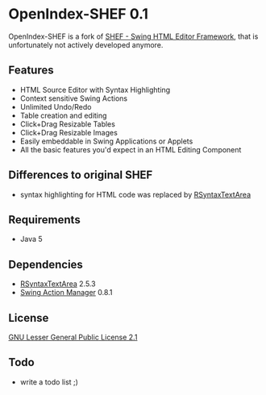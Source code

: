 # OpenIndex-SHEF 0.1
OpenIndex-SHEF is a fork of [SHEF - Swing HTML Editor Framework](http://shef.sourceforge.net/), that is unfortunately not actively developed anymore.

## Features
* HTML Source Editor with Syntax Highlighting
* Context sensitive Swing Actions
* Unlimited Undo/Redo
* Table creation and editing
* Click+Drag Resizable Tables
* Click+Drag Resizable Images
* Easily embeddable in Swing Applications or Applets
* All the basic features you'd expect in an HTML Editing Component

## Differences to original SHEF
* syntax highlighting for HTML code was replaced by [RSyntaxTextArea](http://fifesoft.com/rsyntaxtextarea/)

## Requirements
* Java 5

## Dependencies
* [RSyntaxTextArea](http://fifesoft.com/rsyntaxtextarea/) 2.5.3
* [Swing Action Manager](https://java.net/projects/sam) 0.8.1

## License
[GNU Lesser General Public License 2.1](http://www.gnu.org/licenses/lgpl-2.1-standalone.html)

## Todo
* write a todo list ;)
